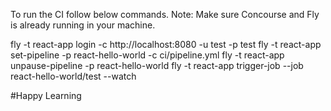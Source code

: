 To run the CI follow below commands.
Note: Make sure Concourse and Fly is already running in your machine.

  fly -t react-app login -c http://localhost:8080 -u test -p test
  fly -t react-app set-pipeline -p react-hello-world -c ci/pipeline.yml
  fly -t react-app unpause-pipeline -p react-hello-world
  fly -t react-app trigger-job --job  react-hello-world/test --watch

  #Happy Learning